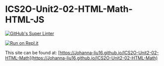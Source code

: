 # ICS2O-Unit2-02-HTML-Math-HTML-JS

[![GitHub's Super Linter](https://github.com/Johanna-liu16/ICS2O-Unit2-02-HTML-Math/workflows/GitHub's%20Super%20Linter/badge.svg)](https://github.com/Johanna-liu16/ICS2O-Unit2-02-HTML-Math/actions)

[![Run on Repl.it](https://repl.it/badge/github/Johanna-liu16/ICS2O-Unit2-02-HTML-Math)](https://repl.it/github/Johanna-liu16/ICS2O-Unit2-02-HTML-Math)

This site can be found at: [https://Johanna-liu16.github.io/ICS2O-Unit2-02-HTML-Math](https://Johanna-liu16.github.io/ICS2O-Unit2-02-HTML-Math)
